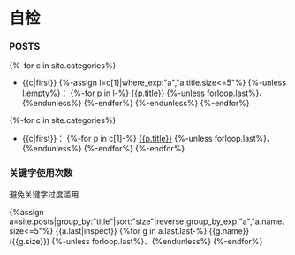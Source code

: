 # 自检
### POSTS
{%-for c in site.categories%}
- {{c|first}}
{%-assign l=c[1]|where_exp:"a","a.title.size<=5"%}
{%-unless l.empty%}：
{%-for p in l-%}
[{{p.title}}]({{p.url|relative_url}})
{%-unless forloop.last%}、{%endunless%}
{%-endfor%}
{%-endunless%}
{%-endfor%}

{%-for c in site.categories%}
- {{c|first}}：
{%-for p in c[1]-%}
[{{p.title}}]({{p.url|relative_url}})
{%-unless forloop.last%}、{%endunless%}
{%-endfor%}
{%-endfor%}

### 关键字使用次数
避免关键字过度滥用

{%assign a=site.posts|group_by:"title"|sort:"size"|reverse|group_by_exp:"a","a.name.size<=5"%}
{{a.last|inspect}}
{%for g in a.last.last-%}
{{g.name}}({{g.size}})
{%-unless forloop.last%}、{%endunless%}
{%-endfor%}
